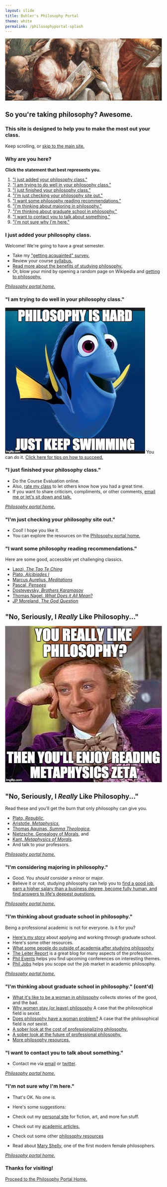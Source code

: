 ```yaml
---
layout: slide
title: Buhler's Philosophy Portal
theme: white
permalink: /philosophyportal-splash
--- 
```


<section><!--begin slideshow-->
<section data-markdown>

![Pythagoras](/images/pythagoras-small.jpg)

## So you're taking philosophy? Awesome.

</section><section data-markdown>

### This site is designed to help you to make the most out your class. 

Keep scrolling, or [skip to the main site.](/philosophy)


</section><section data-markdown>

# Why are you here? 

**Click the statement that best represents you.**

1. ["I just added your philosophy class."](http://www.keithbuhler.com/philosophyportal-splash#/0/3)
2. ["I am trying to do well in your philosophy class."](http://www.keithbuhler.com/philosophyportal-splash#/0/4)
3. ["I just finished your philosophy class."](http://www.keithbuhler.com/philosophyportal-splash#/0/5)
4. ["I'm just checking your philosophy site out."](http://www.keithbuhler.com/philosophyportal-splash#/0/6)
5. ["I want some philosophy reading recommendations."](http://www.keithbuhler.com/philosophyportal-splash#/0/7)
6. ["I'm thinking about majoring in philosophy."](http://www.keithbuhler.com/philosophyportal-splash#/0/10)
7. ["I'm thinking about graduate school in philosophy."](http://www.keithbuhler.com/philosophyportal-splash#/0/12)
8. ["I want to contact you to talk about something."](http://www.keithbuhler.com/philosophyportal-splash#/0/13)
7. ["I'm not sure why I'm here."](http://www.keithbuhler.com/philosophyportal-splash#/0/14)


</section><section data-markdown>

### I just added your philosophy class. 

Welcome! We're going to have a great semester.

- Take my ["getting acquainted" survey.](https://docs.google.com/forms/d/17A6-27pW2lrI4S6rEpV8GIh_OycvQHCc01fkyuoxPYw/viewform?usp=send_form)
- Review your course [syllabus.](/syllabi)
- [Read more about the benefits of studying philosophy.](http://www.whystudyphilosophy.com) 
- Or, blow your mind by opening a random page on Wikipedia and [getting to philosophy.](/wikipedia)

[*Philosophy portal home.*](/philosophy)

</section><section data-markdown>

### "I am trying to do well in your philosophy class."

![Dory](/images/dory.jpg) You can do it. [Click here for tips on how to succeed.](/philosophy-class)

</section><section data-markdown>

### "I just finished your philosophy class."

- Do the Course Evaluation online.
- Also, [rate my class](http://www.ratemyprofessors.com/search.jsp?query=keith+buhler) to let others know how you had a great time.
- If you want to share criticism, compliments, or other comments, [email me or let's sit down and talk.](emailto:keith.buhler@uky.edu)

[*Philosophy portal home.*](/philosophy)
</section><section data-markdown>

### "I'm just checking your philosophy site out."

- Cool! I hope you like it. 
- You can explore the resources on the [Philosophy portal home.](/philosophy)

</section><section data-markdown>

### "I want some philosophy reading recommendations."

Here are some good, accessible yet challenging classics. 

* [Laozi, *The Tao Te Ching*](http://www.sacred-texts.com/tao/taote.htm)
* [Plato, *Alcibiades I*](http://www.perseus.tufts.edu/hopper/text?doc=Perseus:text:1999.01.0168)
* [Marcus Aurelius, *Meditations*](http://classics.mit.edu/Antoninus/meditations.1.one.html)
* [Pascal, *Pensees*](http://www.ccel.org/ccel/pascal/pensees.ii.html)
* [Dosteyevsky, *Brothers Karamasov*](http://www.gutenberg.org/files/28054/28054-h/28054-h.html)
* [Thomas Nagel, *What Does it All Mean*?](http://sjmse-library.sch.ng/E-Books%20Phil/WHAT%20DOES%20IT%20ALL%20MEAN_.pdf)
* [JP Moreland, *The God Question*](https://books.google.com/books?id=o7dGOrvdojUC&pg=PA4&lpg=PA4&dq=the+god+question+moreland&source=bl&ots=wraAQEf13U&sig=U3Ci1yLS92sc7YoM1gCWIgNVKTA&hl=en&sa=X&ved=0ahUKEwj-k_X1jP_JAhVGy2MKHU6bBiMQ6AEISzAG#v=onepage&q=the%20god%20question%20moreland&f=false)

</section><section data-markdown>

## "No, Seriously, I *Really* Like Philosophy..."

![wonka](/images/wonka-metaphysics.jpeg)

</section><section data-markdown>

## "No, Seriously, I *Really* Like Philosophy..."

Read these and you'll get the burn that only philosophy can give you.

* [Plato, *Republic*](http://www.perseus.tufts.edu/hopper/text?doc=Perseus:text:1999.01.0168), 
* [Aristotle, *Metaphysics*](http://www.perseus.tufts.edu/hopper/text?doc=Perseus%3Atext%3A1999.01.0052), 
* [Thomas Aquinas, *Summa Theologica*](http://www.newadvent.org/summa/), 
* [Nietzsche, Genealogy of Morals](http://www.inp.uw.edu.pl/mdsie/Political_Thought/GeneologyofMorals.pdf), and 
* [Kant, *Metaphysics of Morals*](http://www.earlymoderntexts.com/assets/pdfs/kant1785.pdf).
* And talk to your professors. 

[*Philosophy portal home.*](/philosophy)

</section><section data-markdown>

### "I'm considering majoring in philosophy."

- Good. You *should* consider a minor or major.
- Believe it or not, studying philosophy can help you to [find a good job, earn a higher salary than a business degree, become fully human, and find answers to life's deepest questions.](/philosophy-3-major)

[*Philosophy portal home.*](/philosophy)

</section><section data-markdown>

### "I'm thinking about graduate school in philosophy."

Being a professional academic is not for everyone. Is it for you? 
* [Here's my story](/phd-how-to) about applying and working through graduate school.
* Here's some other resources.
* [What some people do outside of academia after studying philosophy](https://freerangephilosophers.com/)
* [The Leiter Report](http://leiterreports.typepad.com/) is a great blog for many aspects of the profession.
* [Phil Events](http://philevents.org/) helps you find upcoming conferences on interesting themes.
* [Phil Jobs](http://philjobs.org/) helps you scope out the job market in academic philosophy.

[*Philosophy portal home.*](/philosophy)

</section><section data-markdown>


### "I'm thinking about graduate school in philosophy." (cont'd)

* [What it's like to be a woman in philosophy](https://beingawomaninphilosophy.wordpress.com/) collects stories of the good, and the bad. 
* [Why women stay (or leave) philosophy](http://quod.lib.umich.edu/p/phimp/3521354.0016.006/1) A case that the philosophical field is sexist.
* [Does philosophy have a woman problem?](http://heterodoxacademy.org/2016/07/22/does-philosophy-have-a-woman-problem/) A case that the philosophical field is *not* sexist. 
* [A sober look at the cost of professionalizing philosophy.](http://opinionator.blogs.nytimes.com/2016/01/11/when-philosophy-lost-its-way/)
* [A sober look at the future of professional philosophy.](http://chronicle.com/blogs/conversation/2014/07/16/wanted-a-future-for-philosophy/)
* [More philosophy resources.](/philosophy-resources)



</section><section data-markdown>

### "I want to contact you to talk about something."

  - Contact me via [email](keith.buhler@uky.edu) or [twitter](https://twitter.com/Keith_Buhler). 

[*Philosophy portal home.*](/philosophy)

</section><section data-background="https://i.ytimg.com/vi/gY50hnprl98/maxresdefault.jpg" data-markdown>

</section><section data-markdown>

### "I'm not sure why I'm here."

- That's OK. No one is. 

- Here's some suggestions: 
- Check out my [personal site](/fun) for fiction, art, and more fun stuff.
- Check out my [academic articles.](https://uky.academia.edu/KeithBuhler)
- Check out some other [philosophy resources](/philosophy-resources)
- Read about [Mary Shelly](https://en.wikipedia.org/wiki/Mary_Wollstonecraft), one of the first modern female philosophers.

[*Philosophy portal home.*](/philosophy)

</section><section data-markdown>

# Thanks for visiting!

[Proceed to the Philosophy Portal Home.](/philosophy)

</section><!---end slideshow-->
